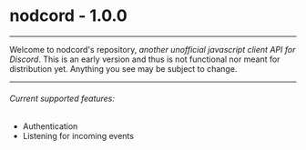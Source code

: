 # nodcord - 1.0.0
----------
Welcome to nodcord's repository, *another unofficial javascript client API for Discord*. This is an early version and thus is not functional nor meant for distribution yet. Anything you see may be subject to change.

----------
###### Current supported features:
 - Authentication
 - Listening for incoming events